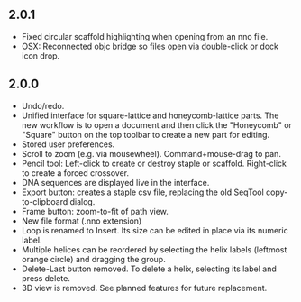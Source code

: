 ## 2.0.1

* Fixed circular scaffold highlighting when opening from an nno file.
* OSX: Reconnected objc bridge so files open via double-click or dock icon drop.

## 2.0.0

* Undo/redo.
* Unified interface for square-lattice and honeycomb-lattice parts. The new workflow is to open a document and then click the "Honeycomb" or "Square" button on the top toolbar to create a new part for editing.
* Stored user preferences.
* Scroll to zoom (e.g. via mousewheel). Command+mouse-drag to pan.
* Pencil tool: Left-click to create or destroy staple or scaffold. Right-click to create a forced crossover.
* DNA sequences are displayed live in the interface.
* Export button: creates a staple csv file, replacing the old SeqTool copy-to-clipboard dialog.
* Frame button: zoom-to-fit of path view.
* New file format (.nno extension)
* Loop is renamed to Insert. Its size can be edited in place via its numeric label.
* Multiple helices can be reordered by selecting the helix labels (leftmost orange circle) and dragging the group.
* Delete-Last button removed. To delete a helix, selecting its label and press delete.
* 3D view is removed. See planned features for future replacement. 